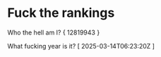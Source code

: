 # Fuck the rankings

Who the hell am I?
{ 12819943 }

What fucking year is it?
[ 2025-03-14T06:23:20Z ]
